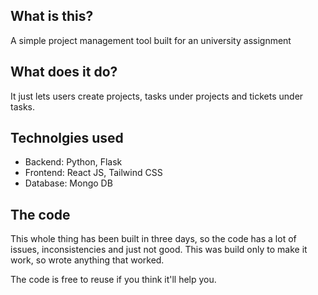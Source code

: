 ## What is this?

A simple project management tool built for an university assignment

## What does it do?

It just lets users create projects, tasks under projects and tickets under tasks.

## Technolgies used

- Backend: Python, Flask
- Frontend: React JS, Tailwind CSS
- Database: Mongo DB

## The code

This whole thing has been built in three days, so the code has a lot of issues, inconsistencies and just not good. This was build only to make it work, so wrote anything that worked.

The code is free to reuse if you think it'll help you.
